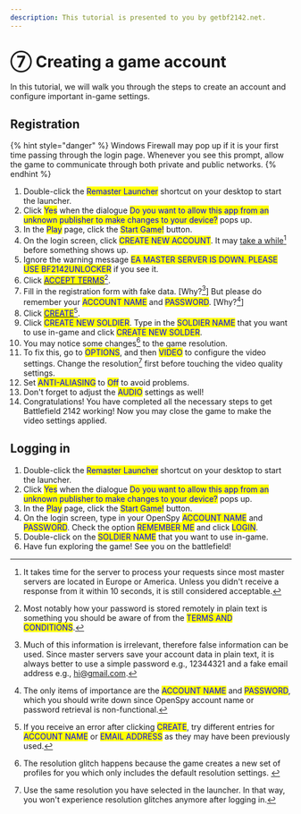 ```yaml
---
description: This tutorial is presented to you by getbf2142.net.
---
```


# ⑦ Creating a game account

In this tutorial, we will walk you through the steps to create an account and configure important in-game settings.

## Registration

{% hint style="danger" %}
Windows Firewall may pop up if it is your first time passing through the login page. Whenever you see this prompt, allow the game to communicate through both private and public networks.
{% endhint %}

1. Double-click the <mark style="color:blue;">Remaster Launcher</mark> shortcut on your desktop to start the launcher.
2. Click <mark style="color:blue;">Yes</mark> when the dialogue <mark style="color:blue;">Do you want to allow this app from an unknown publisher to make changes to your device?</mark> pops up.
3. In the <mark style="color:blue;">Play</mark> page, click the <mark style="color:blue;">Start Game!</mark> button.
4. On the login screen, click <mark style="color:blue;">CREATE NEW ACCOUNT</mark>. It may [take a while](#user-content-fn-1)[^1] before something shows up.
5. Ignore the warning message <mark style="color:blue;">EA MASTER SERVER IS DOWN. PLEASE USE BF2142UNLOCKER</mark> if you see it.
6. Click [<mark style="color:blue;">ACCEPT TERMS</mark>](#user-content-fn-2)[^2].
7. Fill in the registration form with fake data. \[Why?[^3]] But please do remember your <mark style="color:blue;">ACCOUNT NAME</mark> and <mark style="color:blue;">PASSWORD</mark>. \[Why?[^4]]
8. Click [<mark style="color:blue;">CREATE</mark>](#user-content-fn-5)[^5].
9. Click <mark style="color:blue;">CREATE NEW SOLDIER</mark>. Type in the <mark style="color:blue;">SOLDIER NAME</mark> that you want to use in-game and click <mark style="color:blue;">CREATE NEW SOLDER</mark>.
10. You may notice some changes[^6] to the game resolution.
11. To fix this, go to <mark style="color:blue;">OPTIONS</mark>, and then <mark style="color:blue;">VIDEO</mark> to configure the video settings. Change the resolution[^7] first before touching the video quality settings.
12. Set <mark style="color:blue;">ANTI-ALIASING</mark> to <mark style="color:blue;">Off</mark> to avoid problems.
13. Don't forget to adjust the <mark style="color:blue;">AUDIO</mark> settings as well!​
14. Congratulations! You have completed all the necessary steps to get Battlefield 2142 working! Now you may close the game to make the video settings applied.

## Logging in

1. Double-click the <mark style="color:blue;">Remaster Launcher</mark> shortcut on your desktop to start the launcher.
2. Click <mark style="color:blue;">Yes</mark> when the dialogue <mark style="color:blue;">Do you want to allow this app from an unknown publisher to make changes to your device?</mark> pops up.
3. In the <mark style="color:blue;">Play</mark> page, click the <mark style="color:blue;">Start Game!</mark> button.
4. On the login screen, type in your OpenSpy <mark style="color:blue;">ACCOUNT NAME</mark> and <mark style="color:blue;">PASSWORD</mark>. Check the option <mark style="color:blue;">REMEMBER ME</mark> and click <mark style="color:blue;">LOGIN</mark>.
5. Double-click on the <mark style="color:blue;">SOLDIER NAME</mark> that you want to use in-game.
6. Have fun exploring the game! See you on the battlefield!

[^1]: It takes time for the server to process your requests since most master servers are located in Europe or America. Unless you didn't receive a response from it within 10 seconds, it is still considered acceptable.

[^2]: Most notably how your password is stored remotely in plain text is something you should be aware of from the <mark style="color:blue;">TERMS AND CONDITIONS</mark>.

[^3]: Much of this information is irrelevant, therefore false information can be used. Since master servers save your account data in plain text, it is always better to use a simple password e.g., 12344321 and a fake email address e.g., hi@gmail.com.

[^4]: The only items of importance are the <mark style="color:blue;">ACCOUNT NAME</mark> and <mark style="color:blue;">PASSWORD</mark>, which you should write down since OpenSpy account name or password retrieval is non-functional.

[^5]: If you receive an error after clicking <mark style="color:blue;">CREATE</mark>, try different entries for <mark style="color:blue;">ACCOUNT NAME</mark> or <mark style="color:blue;">EMAIL ADDRESS</mark> as they may have been previously used.

[^6]: The resolution glitch happens because the game creates a new set of profiles for you which only includes the default resolution settings.&#x20;

[^7]: Use the same resolution you have selected in the launcher. In that way, you won't experience resolution glitches anymore after logging in.
